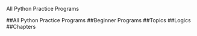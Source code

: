 All Python Practice Programs


##All Python Practice Programs
##Beginner Programs
##Topics
##Logics
##Chapters